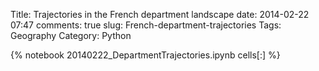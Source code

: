Title: Trajectories in the French department landscape
date: 2014-02-22 07:47
comments: true
slug: French-department-trajectories
Tags: Geography
Category: Python

{% notebook 20140222_DepartmentTrajectories.ipynb cells[:] %}
